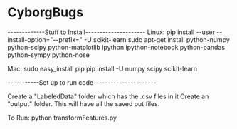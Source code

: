 # CyborgBugs


-------------Stuff to Install---------------------
Linux:
pip install --user --install-option="--prefix=" -U scikit-learn
sudo apt-get install python-numpy python-scipy python-matplotlib ipython ipython-notebook python-pandas python-sympy python-nose

Mac:
sudo easy_install pip
pip install -U numpy scipy scikit-learn



-----------Set up to run code----------------------

Create a "LabeledData" folder which has the .csv files in it
Create an "output" folder.  This will have all the saved out files.

To Run:
python transformFeatures.py
